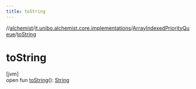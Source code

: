 ```yaml
---
title: toString
---
```

//[alchemist](../../../index.html)/[it.unibo.alchemist.core.implementations](../index.html)/[ArrayIndexedPriorityQueue](index.html)/[toString](to-string.html)



# toString



[jvm]\
open fun [toString](to-string.html)(): [String](https://docs.oracle.com/javase/8/docs/api/java/lang/String.html)





